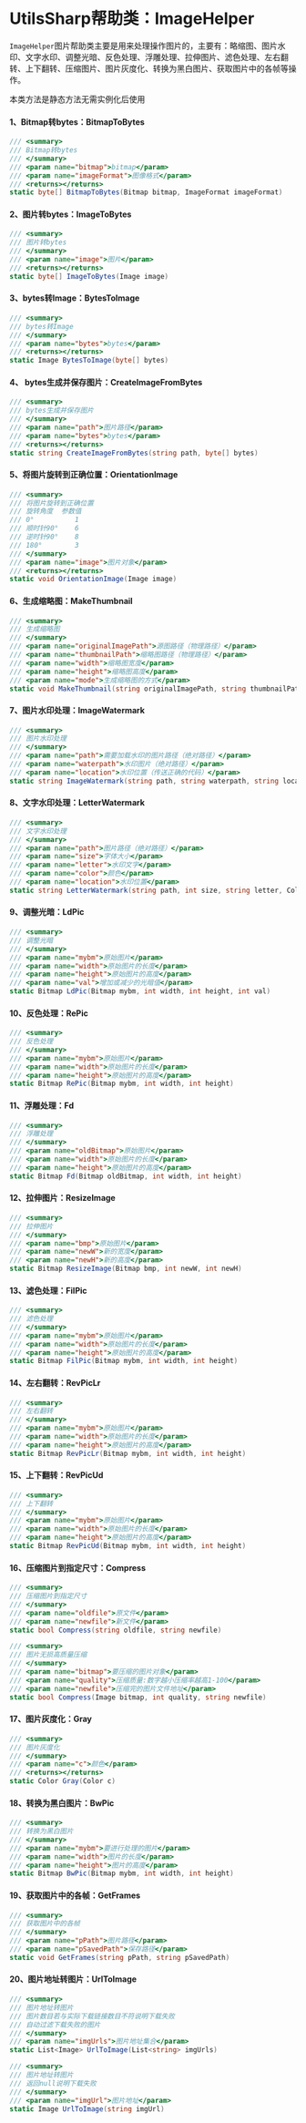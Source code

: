# UtilsSharp帮助类：ImageHelper
`ImageHelper`图片帮助类主要是用来处理操作图片的，主要有：略缩图、图片水印、文字水印、调整光暗、反色处理、浮雕处理、拉伸图片、滤色处理、左右翻转、上下翻转、压缩图片、图片灰度化、转换为黑白图片、获取图片中的各帧等操作。

本类方法是静态方法无需实例化后使用

#### 1、Bitmap转bytes：BitmapToBytes

```c#
/// <summary>
/// Bitmap转bytes
/// </summary>
/// <param name="bitmap">bitmap</param>
/// <param name="imageFormat">图像格式</param>
/// <returns></returns>
static byte[] BitmapToBytes(Bitmap bitmap, ImageFormat imageFormat)
```

#### 2、图片转bytes：ImageToBytes

```c#
/// <summary>
/// 图片转bytes
/// </summary>
/// <param name="image">图片</param>
/// <returns></returns>
static byte[] ImageToBytes(Image image)
```

#### 3、bytes转Image：BytesToImage

```c#
/// <summary>
/// bytes转Image
/// </summary>
/// <param name="bytes">bytes</param>
/// <returns></returns>
static Image BytesToImage(byte[] bytes)
```

#### 4、 bytes生成并保存图片：CreateImageFromBytes

```c#
/// <summary>
/// bytes生成并保存图片
/// </summary>
/// <param name="path">图片路径</param>
/// <param name="bytes">bytes</param>
/// <returns></returns>
static string CreateImageFromBytes(string path, byte[] bytes)
```

#### 5、将图片旋转到正确位置：OrientationImage

```c#
/// <summary>
/// 将图片旋转到正确位置
/// 旋转角度  参数值
/// 0°	        1
/// 顺时针90°	  6
/// 逆时针90°	  8
/// 180°	    3
/// </summary>
/// <param name="image">图片对象</param>
/// <returns></returns>
static void OrientationImage(Image image)
```

#### 6、生成缩略图：MakeThumbnail

```c#
/// <summary>
/// 生成缩略图
/// </summary>
/// <param name="originalImagePath">源图路径（物理路径）</param>
/// <param name="thumbnailPath">缩略图路径（物理路径）</param>
/// <param name="width">缩略图宽度</param>
/// <param name="height">缩略图高度</param>
/// <param name="mode">生成缩略图的方式</param>    
static void MakeThumbnail(string originalImagePath, string thumbnailPath, int width, int height, MakeThumbnailMode mode)
```

#### 7、图片水印处理：ImageWatermark

```c#
/// <summary>
/// 图片水印处理
/// </summary>
/// <param name="path">需要加载水印的图片路径（绝对路径）</param>
/// <param name="waterpath">水印图片（绝对路径）</param>
/// <param name="location">水印位置（传送正确的代码）</param>
static string ImageWatermark(string path, string waterpath, string location)
```

#### 8、文字水印处理：LetterWatermark

```c#
/// <summary>
/// 文字水印处理
/// </summary>
/// <param name="path">图片路径（绝对路径）</param>
/// <param name="size">字体大小</param>
/// <param name="letter">水印文字</param>
/// <param name="color">颜色</param>
/// <param name="location">水印位置</param>
static string LetterWatermark(string path, int size, string letter, Color color, string location)
```

#### 9、调整光暗：LdPic

```c#
/// <summary>
/// 调整光暗
/// </summary>
/// <param name="mybm">原始图片</param>
/// <param name="width">原始图片的长度</param>
/// <param name="height">原始图片的高度</param>
/// <param name="val">增加或减少的光暗值</param>
static Bitmap LdPic(Bitmap mybm, int width, int height, int val)
```

#### 10、反色处理：RePic

```c#
/// <summary>
/// 反色处理
/// </summary>
/// <param name="mybm">原始图片</param>
/// <param name="width">原始图片的长度</param>
/// <param name="height">原始图片的高度</param>
static Bitmap RePic(Bitmap mybm, int width, int height)
```

#### 11、浮雕处理：Fd

```c#
/// <summary>
/// 浮雕处理
/// </summary>
/// <param name="oldBitmap">原始图片</param>
/// <param name="width">原始图片的长度</param>
/// <param name="height">原始图片的高度</param>
static Bitmap Fd(Bitmap oldBitmap, int width, int height)
```

#### 12、拉伸图片：ResizeImage

```c#
/// <summary>
/// 拉伸图片
/// </summary>
/// <param name="bmp">原始图片</param>
/// <param name="newW">新的宽度</param>
/// <param name="newH">新的高度</param>
static Bitmap ResizeImage(Bitmap bmp, int newW, int newH)
```

#### 13、滤色处理：FilPic

```c#
/// <summary>
/// 滤色处理
/// </summary>
/// <param name="mybm">原始图片</param>
/// <param name="width">原始图片的长度</param>
/// <param name="height">原始图片的高度</param>
static Bitmap FilPic(Bitmap mybm, int width, int height)
```

#### 14、左右翻转：RevPicLr

```c#
/// <summary>
/// 左右翻转
/// </summary>
/// <param name="mybm">原始图片</param>
/// <param name="width">原始图片的长度</param>
/// <param name="height">原始图片的高度</param>
static Bitmap RevPicLr(Bitmap mybm, int width, int height)
```

#### 15、上下翻转：RevPicUd

```c#
/// <summary>
/// 上下翻转
/// </summary>
/// <param name="mybm">原始图片</param>
/// <param name="width">原始图片的长度</param>
/// <param name="height">原始图片的高度</param>
static Bitmap RevPicUd(Bitmap mybm, int width, int height)
```

#### 16、压缩图片到指定尺寸：Compress

```c#
/// <summary>
/// 压缩图片到指定尺寸
/// </summary>
/// <param name="oldfile">原文件</param>
/// <param name="newfile">新文件</param>
static bool Compress(string oldfile, string newfile)
```

```c#
/// <summary>
/// 图片无损高质量压缩
/// </summary>
/// <param name="bitmap">要压缩的图片对象</param>
/// <param name="quality">压缩质量:数字越小压缩率越高1-100</param>
/// <param name="newfile">压缩完的图片文件地址</param>
static bool Compress(Image bitmap, int quality, string newfile)
```

#### 17、图片灰度化：Gray

```c#
/// <summary>
/// 图片灰度化
/// </summary>
/// <param name="c">颜色</param>
/// <returns></returns>
static Color Gray(Color c)
```

#### 18、转换为黑白图片：BwPic

```c#
/// <summary>
/// 转换为黑白图片
/// </summary>
/// <param name="mybm">要进行处理的图片</param>
/// <param name="width">图片的长度</param>
/// <param name="height">图片的高度</param>
static Bitmap BwPic(Bitmap mybm, int width, int height)
```

#### 19、获取图片中的各帧：GetFrames

```c#
/// <summary>
/// 获取图片中的各帧
/// </summary>
/// <param name="pPath">图片路径</param>
/// <param name="pSavedPath">保存路径</param>
static void GetFrames(string pPath, string pSavedPath)
```

#### 20、图片地址转图片：UrlToImage

```c#
/// <summary>
/// 图片地址转图片
/// 图片数目若与实际下载链接数目不符说明下载失败
/// 自动过滤下载失败的图片
/// </summary>
/// <param name="imgUrls">图片地址集合</param>
static List<Image> UrlToImage(List<string> imgUrls)
```

```c#
/// <summary>
/// 图片地址转图片
/// 返回null说明下载失败
/// </summary>
/// <param name="imgUrl">图片地址</param>
static Image UrlToImage(string imgUrl)
```

